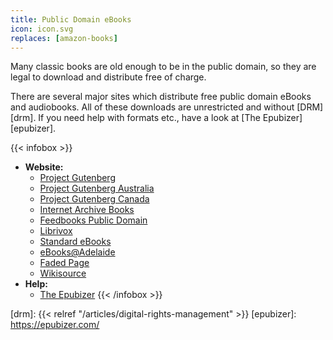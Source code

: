 ```yaml
---
title: Public Domain eBooks
icon: icon.svg
replaces: [amazon-books]
---
```

Many classic books are old enough to be in the public domain, so they are legal to download and distribute free of charge.

There are several major sites which distribute free public domain eBooks and audiobooks. All of these downloads are unrestricted and without [DRM][drm]. If you need help with formats etc., have a look at [The Epubizer][epubizer].

{{< infobox >}}
- **Website:** 
    - [Project Gutenberg](https://www.gutenberg.org/)
    - [Project Gutenberg Australia](http://gutenberg.net.au/)
    - [Project Gutenberg Canada](https://gutenberg.ca/)
    - [Internet Archive Books](https://archive.org/details/texts)
    - [Feedbooks Public Domain](http://www.feedbooks.com/publicdomain)
    - [Librivox](https://librivox.org/)
    - [Standard eBooks](https://standardebooks.org/)
    - [eBooks@Adelaide](https://standardebooks.org/)
    - [Faded Page](https://www.fadedpage.com/)
    - [Wikisource](https://en.wikisource.org/)
- **Help:**
    - [The Epubizer](https://epubizer.com/)
{{< /infobox >}}

[drm]: {{< relref "/articles/digital-rights-management" >}}
[epubizer]: https://epubizer.com/